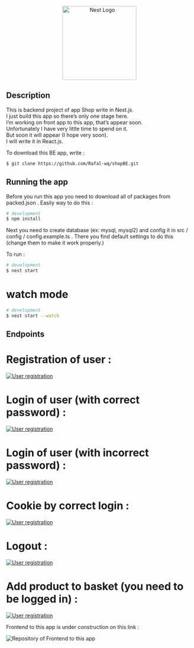 <p align="center">
  <a href="http://nestjs.com/" target="blank"><img src="https://nestjs.com/img/logo-small.svg" width="200" alt="Nest Logo" /></a>
</p>

[circleci-image]: https://img.shields.io/circleci/build/github/nestjs/nest/master?token=abc123def456
[circleci-url]: https://circleci.com/gh/nestjs/nest

  
## Description

This is backend project of app Shop write in Nest.js.</br>
I just build this app so there’s only one stage here.</br>
I’m working on front app to this app, that’s appear soon.</br>
Unfortunately I have very little time to spend on it.</br>
But soon it will appear (I hope very soon).</br>
I will write it in React.js.

To download this BE app, write :

```bash
$ git clone https://github.com/Rafal-wq/shopBE.git
```

## Running the app

Before you run this app you need to download all of packages from packed.json .
Easily way to do this :

```bash
# development
$ npm install
```

Next you need to create database (ex: mysql, mysql2) and config it in src / config / config.example.ts .
There you find default settings to do this (change them to make it work properly.)

To run :

```bash
# development
$ nest start
```

# watch mode
```bash
# development
$ nest start --watch
```

## Endpoints

# Registration of user :
<p>
<a href="" target="blank"><img src="https://iili.io/Qquze2.png" alt="User registration" /></a>
</p>

# Login of user (with correct password) :

<p>
<a href="https://ibb.co/84yhF9r" target="blank"><img src="https://i.ibb.co/zH3kKZX/Logowanie-poprawne-has-o.png" alt="User registration" /></a>
</p>

# Login of user (with incorrect password) :

<p>
<a href="https://ibb.co/KwwvsVB" target="blank"><img src="https://i.ibb.co/k11CDqz/Logowanie-b-e-dne-has-o.png" alt="User registration" /></a>
</p>

# Cookie by correct login :

<p>
<a href="https://ibb.co/BN4FMZ9" target="blank"><img src="https://i.ibb.co/TLKd38s/Poprawne-logowanie-ciastko.png" alt="User registration" /></a>
</p>

# Logout :

<p>
<a href="https://ibb.co/XDpxQ72" target="blank"><img src="https://i.ibb.co/jzGkNy6/Wylogowanie.png" alt="User registration" /></a>
</p>


# Add product to basket (you need to be logged in) :

<p>
<a href="https://ibb.co/dDMzSFD" target="blank"><img src="https://i.ibb.co/BB3SmbB/Dodawanie-do-koszyka-usera.png" alt="User registration" /></a>
</p>

Frontend to this app is under construction on this link :
<p>
<a target="blank"><img src="https://github.com/Rafal-wq/-shopFE.git" alt="Repository of Frontend to this app" /></a>
</p>
